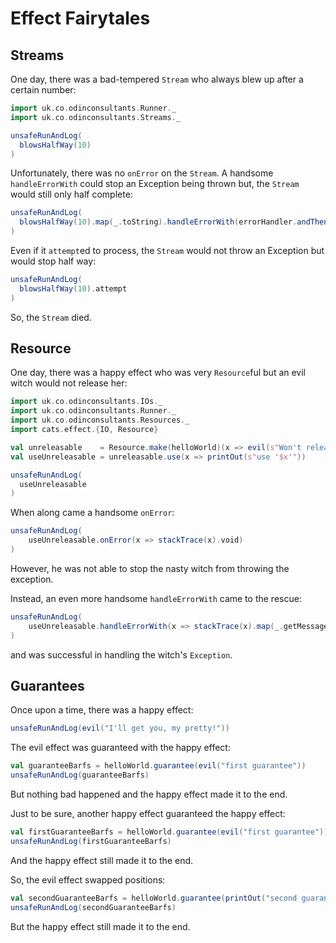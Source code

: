 # Effect Fairytales



## Streams

One day, there was a bad-tempered `Stream` who always blew up after a certain number:
```scala mdoc
import uk.co.odinconsultants.Runner._
import uk.co.odinconsultants.Streams._

unsafeRunAndLog(
  blowsHalfWay(10)
)
```
Unfortunately, there was no `onError` on the `Stream`. A handsome `handleErrorWith` could stop
an Exception being thrown but, the `Stream` would still only half complete:
```scala mdoc
unsafeRunAndLog(
  blowsHalfWay(10).map(_.toString).handleErrorWith(errorHandler.andThen(_.map(_.getMessage)))
)
```
Even if it `attempt`ed to process, the `Stream` would not throw an Exception but would stop half way:
```scala mdoc
unsafeRunAndLog(
  blowsHalfWay(10).attempt
)
```
So, the `Stream` died.

## Resource

One day, there was a happy effect who was very `Resource`ful but an evil
witch would not release her: 

```scala mdoc
import uk.co.odinconsultants.IOs._
import uk.co.odinconsultants.Runner._
import uk.co.odinconsultants.Resources._
import cats.effect.{IO, Resource}

val unreleasable    = Resource.make(helloWorld)(x => evil(s"Won't release '$x'").void)
val useUnreleasable = unreleasable.use(x => printOut(s"use '$x'"))

unsafeRunAndLog( 
  useUnreleasable
)
```

When along came a handsome `onError`:
```scala mdoc
unsafeRunAndLog( 
    useUnreleasable.onError(x => stackTrace(x).void)
)
```
However, he was not able to stop the nasty witch from throwing the exception.

Instead, an even more handsome `handleErrorWith` came to the rescue:
```scala mdoc
unsafeRunAndLog( 
    useUnreleasable.handleErrorWith(x => stackTrace(x).map(_.getMessage))
)
```
and was successful in handling the witch's `Exception`.

## Guarantees

Once upon a time, there was a happy effect:

```scala mdoc
unsafeRunAndLog(evil("I'll get you, my pretty!"))
```

The evil effect was guaranteed with the happy effect:
```scala mdoc
val guaranteeBarfs = helloWorld.guarantee(evil("first guarantee"))
unsafeRunAndLog(guaranteeBarfs)

```
But nothing bad happened and the happy effect made it to the end.

Just to be sure, another happy effect guaranteed the happy effect:

```scala mdoc
val firstGuaranteeBarfs = helloWorld.guarantee(evil("first guarantee")).guarantee(printOut("second guarantee").void) 
unsafeRunAndLog(firstGuaranteeBarfs)

```
And the happy effect still made it to the end.

So, the evil effect swapped positions:
```scala mdoc
val secondGuaranteeBarfs = helloWorld.guarantee(printOut("second guarantee").void).guarantee(evil("first guarantee")) 
unsafeRunAndLog(secondGuaranteeBarfs)
```
But the happy effect still made it to the end.